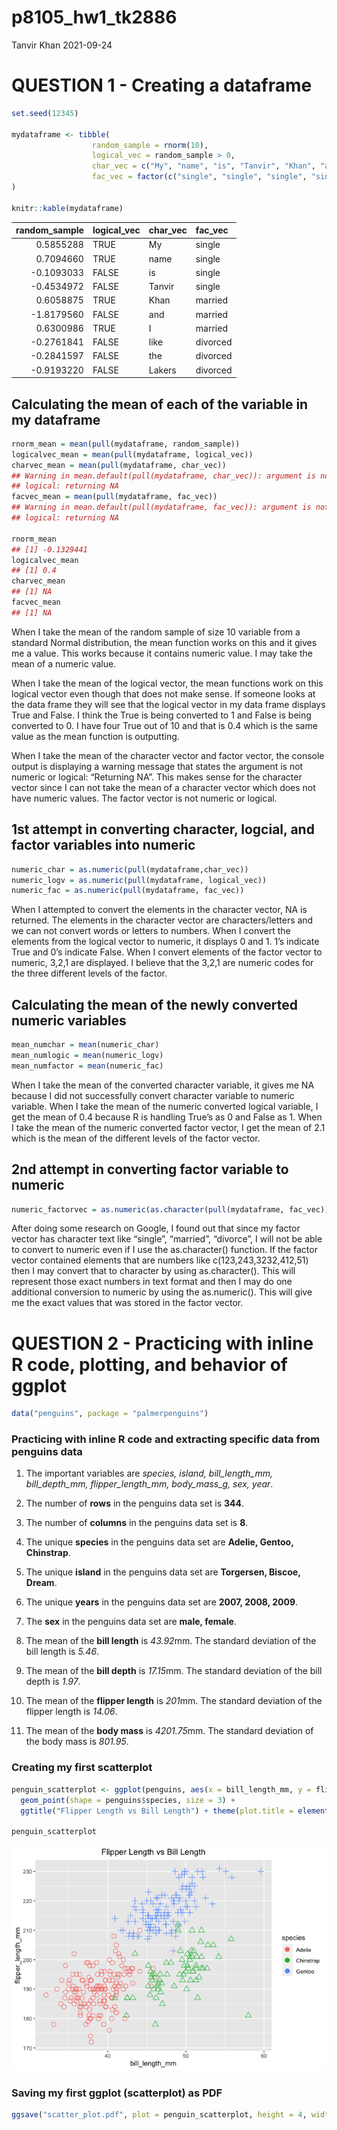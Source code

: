 p8105\_hw1\_tk2886
================
Tanvir Khan
2021-09-24

# QUESTION 1 - Creating a dataframe

``` r
set.seed(12345)

mydataframe <- tibble(
                  random_sample = rnorm(10),
                  logical_vec = random_sample > 0,
                  char_vec = c("My", "name", "is", "Tanvir", "Khan", "and", "I", "like","the", "Lakers"),
                  fac_vec = factor(c("single", "single", "single", "single", "married", "married", "married", "divorced", "divorced", "divorced")),
)

knitr::kable(mydataframe)
```

| random\_sample | logical\_vec | char\_vec | fac\_vec |
|---------------:|:-------------|:----------|:---------|
|      0.5855288 | TRUE         | My        | single   |
|      0.7094660 | TRUE         | name      | single   |
|     -0.1093033 | FALSE        | is        | single   |
|     -0.4534972 | FALSE        | Tanvir    | single   |
|      0.6058875 | TRUE         | Khan      | married  |
|     -1.8179560 | FALSE        | and       | married  |
|      0.6300986 | TRUE         | I         | married  |
|     -0.2761841 | FALSE        | like      | divorced |
|     -0.2841597 | FALSE        | the       | divorced |
|     -0.9193220 | FALSE        | Lakers    | divorced |

## Calculating the mean of each of the variable in my dataframe

``` r
rnorm_mean = mean(pull(mydataframe, random_sample))
logicalvec_mean = mean(pull(mydataframe, logical_vec))
charvec_mean = mean(pull(mydataframe, char_vec))
## Warning in mean.default(pull(mydataframe, char_vec)): argument is not numeric or
## logical: returning NA
facvec_mean = mean(pull(mydataframe, fac_vec))
## Warning in mean.default(pull(mydataframe, fac_vec)): argument is not numeric or
## logical: returning NA

rnorm_mean
## [1] -0.1329441
logicalvec_mean
## [1] 0.4
charvec_mean
## [1] NA
facvec_mean
## [1] NA
```

When I take the mean of the random sample of size 10 variable from a
standard Normal distribution, the mean function works on this and it
gives me a value. This works because it contains numeric value. I may
take the mean of a numeric value.

When I take the mean of the logical vector, the mean functions work on
this logical vector even though that does not make sense. If someone
looks at the data frame they will see that the logical vector in my data
frame displays True and False. I think the True is being converted to 1
and False is being converted to 0. I have four True out of 10 and that
is 0.4 which is the same value as the mean function is outputting.

When I take the mean of the character vector and factor vector, the
console output is displaying a warning message that states the argument
is not numeric or logical: “Returning NA”. This makes sense for the
character vector since I can not take the mean of a character vector
which does not have numeric values. The factor vector is not numeric or
logical.

## 1st attempt in converting character, logcial, and factor variables into numeric

``` r
numeric_char = as.numeric(pull(mydataframe,char_vec))
numeric_logv = as.numeric(pull(mydataframe, logical_vec))
numeric_fac = as.numeric(pull(mydataframe, fac_vec))
```

When I attempted to convert the elements in the character vector, NA is
returned. The elements in the character vector are characters/letters
and we can not convert words or letters to numbers. When I convert the
elements from the logical vector to numeric, it displays 0 and 1. 1’s
indicate True and 0’s indicate False. When I convert elements of the
factor vector to numeric, 3,2,1 are displayed. I believe that the 3,2,1
are numeric codes for the three different levels of the factor.

## Calculating the mean of the newly converted numeric variables

``` r
mean_numchar = mean(numeric_char)
mean_numlogic = mean(numeric_logv)
mean_numfactor = mean(numeric_fac)
```

When I take the mean of the converted character variable, it gives me NA
because I did not successfully convert character variable to numeric
variable. When I take the mean of the numeric converted logical
variable, I get the mean of 0.4 because R is handling True’s as 0 and
False as 1. When I take the mean of the numeric converted factor vector,
I get the mean of 2.1 which is the mean of the different levels of the
factor vector.

## 2nd attempt in converting factor variable to numeric

``` r
numeric_factorvec = as.numeric(as.character(pull(mydataframe, fac_vec)))
```

After doing some research on Google, I found out that since my factor
vector has character text like “single”, “married”, “divorce”, I will
not be able to convert to numeric even if I use the as.character()
function. If the factor vector contained elements that are numbers like
c(123,243,3232,412,51) then I may convert that to character by using
as.character(). This will represent those exact numbers in text format
and then I may do one additional conversion to numeric by using the
as.numeric(). This will give me the exact values that was stored in the
factor vector.

# QUESTION 2 - Practicing with inline R code, plotting, and behavior of ggplot

``` r
data("penguins", package = "palmerpenguins")
```

### Practicing with inline R code and extracting specific data from penguins data

1.  The important variables are *species, island, bill\_length\_mm,
    bill\_depth\_mm, flipper\_length\_mm, body\_mass\_g, sex, year*.

2.  The number of **rows** in the penguins data set is **344**.

3.  The number of **columns** in the penguins data set is **8**.

4.  The unique **species** in the penguins data set are **Adelie,
    Gentoo, Chinstrap**.

5.  The unique **island** in the penguins data set are **Torgersen,
    Biscoe, Dream**.

6.  The unique **years** in the penguins data set are **2007, 2008,
    2009**.

7.  The **sex** in the penguins data set are **male, female**.

8.  The mean of the **bill length** is *43.92*mm. The standard deviation
    of the bill length is *5.46*.

9.  The mean of the **bill depth** is *17.15*mm. The standard deviation
    of the bill depth is *1.97*.

10. The mean of the **flipper length** is *201*mm. The standard
    deviation of the flipper length is *14.06*.

11. The mean of the **body mass** is *4201.75*mm. The standard deviation
    of the body mass is *801.95*.

### Creating my first scatterplot

``` r
penguin_scatterplot <- ggplot(penguins, aes(x = bill_length_mm, y = flipper_length_mm, color = species)) +
  geom_point(shape = penguins$species, size = 3) +
  ggtitle("Flipper Length vs Bill Length") + theme(plot.title = element_text(hjust = 0.5))

penguin_scatterplot
```

![](p8105_hw1_tk2886_files/figure-gfm/Creating%20scatterplot-1.png)<!-- -->

### Saving my first ggplot (scatterplot) as PDF

``` r
ggsave("scatter_plot.pdf", plot = penguin_scatterplot, height = 4, width = 6)
```
